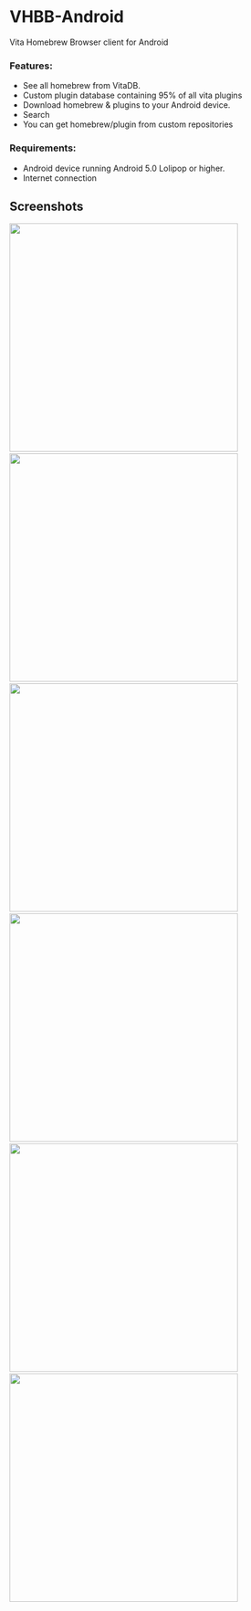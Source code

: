 # VHBB-Android
Vita Homebrew Browser client for Android

### Features:
- See all homebrew from VitaDB.
- Custom plugin database containing 95% of all vita plugins
- Download homebrew & plugins to your Android device.
- Search
- You can get homebrew/plugin from custom repositories

### Requirements:
- Android device running Android 5.0 Lolipop or higher.
- Internet connection

## Screenshots
<img src="screenshots/screenshot_homebrew.png" width="400">   &nbsp; <img src="screenshots/screenshot_plugins.png" width="400"> &nbsp;
<img src="screenshots/screenshot_cbpsdb.png" width="400">     &nbsp; <img src="screenshots/screenshot_extras.png" width="400">  &nbsp;
<img src="screenshots/screenshot_customrepo.png" width="400"> &nbsp; <img src="screenshots/screenshot_drawer.png" width="400">
